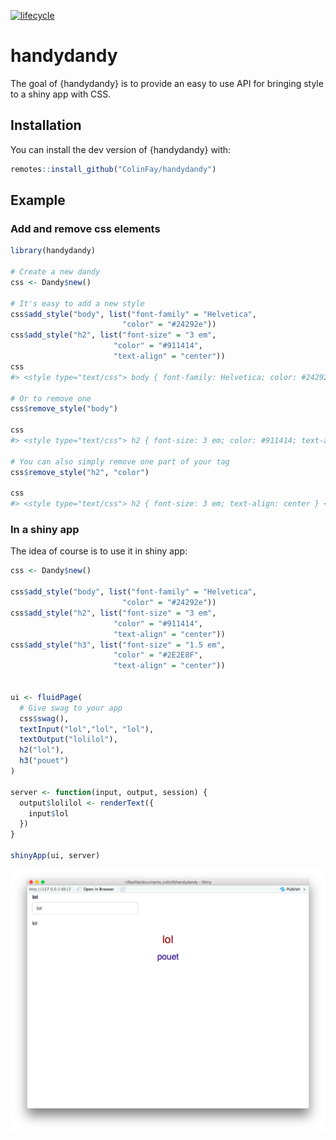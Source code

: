 
<!-- README.md is generated from README.Rmd. Please edit that file -->

[![lifecycle](https://img.shields.io/badge/lifecycle-experimental-orange.svg)](https://www.tidyverse.org/lifecycle/#experimental)

# handydandy

The goal of {handydandy} is to provide an easy to use API for bringing
style to a shiny app with CSS.

## Installation

You can install the dev version of {handydandy} with:

``` r
remotes::install_github("ColinFay/handydandy")
```

## Example

### Add and remove css elements

``` r
library(handydandy)

# Create a new dandy
css <- Dandy$new()

# It's easy to add a new style
css$add_style("body", list("font-family" = "Helvetica",
                         "color" = "#24292e"))
css$add_style("h2", list("font-size" = "3 em",
                       "color" = "#911414",
                       "text-align" = "center"))
css
#> <style type="text/css"> body { font-family: Helvetica; color: #24292e } h2 { font-size: 3 em; color: #911414; text-align: center } </style>

# Or to remove one 
css$remove_style("body")

css
#> <style type="text/css"> h2 { font-size: 3 em; color: #911414; text-align: center } </style>

# You can also simply remove one part of your tag
css$remove_style("h2", "color")

css
#> <style type="text/css"> h2 { font-size: 3 em; text-align: center } </style>
```

### In a shiny app

The idea of course is to use it in shiny app:

``` r
css <- Dandy$new()

css$add_style("body", list("font-family" = "Helvetica",
                         "color" = "#24292e"))
css$add_style("h2", list("font-size" = "3 em",
                       "color" = "#911414",
                       "text-align" = "center"))
css$add_style("h3", list("font-size" = "1.5 em",
                       "color" = "#2E2E8F",
                       "text-align" = "center"))


ui <- fluidPage(
  # Give swag to your app
  css$swag(),
  textInput("lol","lol", "lol"),
  textOutput("lolilol"),
  h2("lol"),
  h3("pouet")
)

server <- function(input, output, session) {
  output$lolilol <- renderText({
    input$lol
  })
}

shinyApp(ui, server)
```

![](readme-fig/handydandy.png)
